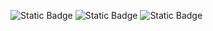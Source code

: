 ![Static Badge](https://img.shields.io/badge/language-python-blue)
![Static Badge](https://img.shields.io/github/license/SRN-SE-Fall24/hw4.svg)
![Static Badge](https://img.shields.io/badge/platform-linux-red)